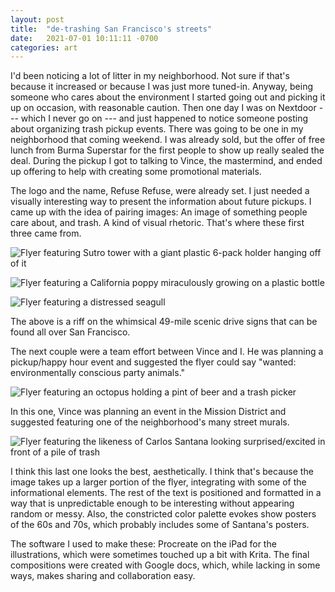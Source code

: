 ```yaml
---
layout: post
title:  "de-trashing San Francisco's streets"
date:   2021-07-01 10:11:11 -0700
categories: art
---
```


I'd been noticing a lot of litter in my neighborhood. Not sure if that's because it increased or because I was just more tuned-in. Anyway, being someone who cares about the environment I started going out and picking it up on occasion, with reasonable caution. Then one day I was on Nextdoor --- which I never go on --- and just happened to notice someone posting about organizing trash pickup events. There was going to be one in my neighborhood that coming weekend. I was already sold, but the offer of free lunch from Burma Superstar for the first people to show up really sealed the deal. During the pickup I got to talking to Vince, the mastermind, and ended up offering to help with creating some promotional materials.

The logo and the name, Refuse Refuse, were already set. I just needed a visually interesting way to present the information about future pickups. I came up with the idea of pairing images: An image of something people care about, and trash. A kind of visual rhetoric. That's where these first three came from.

![Flyer featuring Sutro tower with a giant plastic 6-pack holder hanging off of it](/assets/images/RefuseRefuseFlyer-Sutro.jpg)

![Flyer featuring a California poppy miraculously growing on a plastic bottle](/assets/images/RefuseRefuseFlyer-Poppy.jpg)

![Flyer featuring a distressed seagull](/assets/images/RefuseRefuseFlyer-Seagull.jpg)

The above is a riff on the whimsical 49-mile scenic drive signs that can be found all over San Francisco.

The next couple were a team effort between Vince and I. He was planning a pickup/happy hour event and suggested the flyer could say "wanted: environmentally conscious party animals."

![Flyer featuring an octopus holding a pint of beer and a trash picker](/assets/images/RefuseRefuseFlyer-PartyAnimal.jpg)

In this one, Vince was planning an event in the Mission District and suggested featuring one of the neighborhood's many street murals.

![Flyer featuring the likeness of Carlos Santana looking surprised/excited in front of a pile of trash](/assets/images/RefuseRefuseFlyer-Santana.jpg)

I think this last one looks the best, aesthetically. I think that's because the image takes up a larger portion of the flyer, integrating with some of the informational elements. The rest of the text is positioned and formatted in a way that is unpredictable enough to be interesting without appearing random or messy. Also, the constricted color palette evokes show posters of the 60s and 70s, which probably includes some of Santana's posters.

The software I used to make these: Procreate on the iPad for the illustrations, which were sometimes touched up a bit with Krita. The final compositions were created with Google docs, which, while lacking in some ways, makes sharing and collaboration easy.
